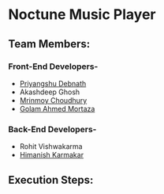 # Noctune Music Player
## Team Members:
### Front-End Developers-
- [Priyangshu Debnath](https://github.com/Priyangshu-04)
- Akashdeep Ghosh
- [Mrinmoy Choudhury](https://github.com/senpai899)
- [Golam Ahmed Mortaza](https://github.com/mortaza3840)
### Back-End Developers-
- Rohit Vishwakarma
- [Himanish Karmakar](https://github.com/HimanishKarmakar)

## Execution Steps:
